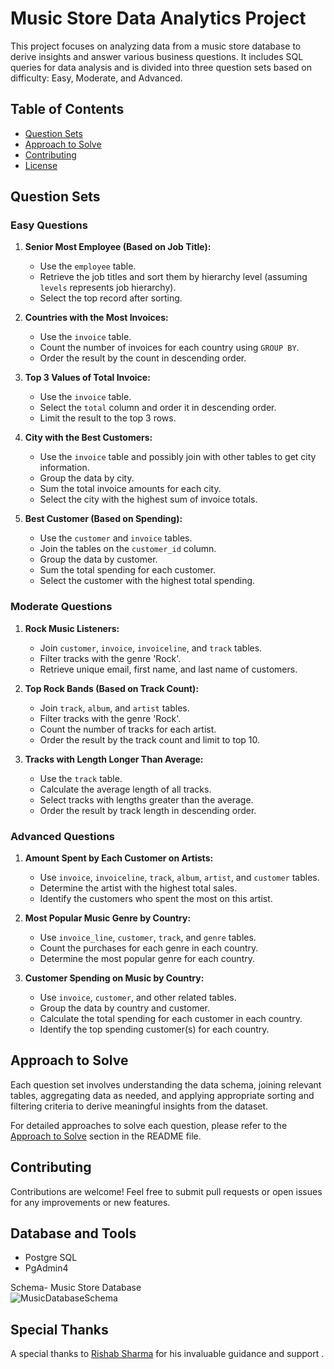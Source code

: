 
# Music Store Data Analytics Project

This project focuses on analyzing data from a music store database to derive insights and answer various business questions. It includes SQL queries for data analysis and is divided into three question sets based on difficulty: Easy, Moderate, and Advanced.

## Table of Contents

- [Question Sets](#question-sets)
- [Approach to Solve](#approach-to-solve)
- [Contributing](#contributing)
- [License](#license)

## Question Sets

### Easy Questions

1. **Senior Most Employee (Based on Job Title):**
   - Use the `employee` table.
   - Retrieve the job titles and sort them by hierarchy level (assuming `levels` represents job hierarchy).
   - Select the top record after sorting.

2. **Countries with the Most Invoices:**
   - Use the `invoice` table.
   - Count the number of invoices for each country using `GROUP BY`.
   - Order the result by the count in descending order.

3. **Top 3 Values of Total Invoice:**
   - Use the `invoice` table.
   - Select the `total` column and order it in descending order.
   - Limit the result to the top 3 rows.

4. **City with the Best Customers:**
   - Use the `invoice` table and possibly join with other tables to get city information.
   - Group the data by city.
   - Sum the total invoice amounts for each city.
   - Select the city with the highest sum of invoice totals.

5. **Best Customer (Based on Spending):**
   - Use the `customer` and `invoice` tables.
   - Join the tables on the `customer_id` column.
   - Group the data by customer.
   - Sum the total spending for each customer.
   - Select the customer with the highest total spending.

### Moderate Questions

1. **Rock Music Listeners:**
   - Join `customer`, `invoice`, `invoiceline`, and `track` tables.
   - Filter tracks with the genre 'Rock'.
   - Retrieve unique email, first name, and last name of customers.

2. **Top Rock Bands (Based on Track Count):**
   - Join `track`, `album`, and `artist` tables.
   - Filter tracks with the genre 'Rock'.
   - Count the number of tracks for each artist.
   - Order the result by the track count and limit to top 10.

3. **Tracks with Length Longer Than Average:**
   - Use the `track` table.
   - Calculate the average length of all tracks.
   - Select tracks with lengths greater than the average.
   - Order the result by track length in descending order.

### Advanced Questions

1. **Amount Spent by Each Customer on Artists:**
   - Use `invoice`, `invoiceline`, `track`, `album`, `artist`, and `customer` tables.
   - Determine the artist with the highest total sales.
   - Identify the customers who spent the most on this artist.

2. **Most Popular Music Genre by Country:**
   - Use `invoice_line`, `customer`, `track`, and `genre` tables.
   - Count the purchases for each genre in each country.
   - Determine the most popular genre for each country.

3. **Customer Spending on Music by Country:**
   - Use `invoice`, `customer`, and other related tables.
   - Group the data by country and customer.
   - Calculate the total spending for each customer in each country.
   - Identify the top spending customer(s) for each country.

## Approach to Solve

Each question set involves understanding the data schema, joining relevant tables, aggregating data as needed, and applying appropriate sorting and filtering criteria to derive meaningful insights from the dataset.

For detailed approaches to solve each question, please refer to the [Approach to Solve](#approach-to-solve) section in the README file.

## Contributing

Contributions are welcome! Feel free to submit pull requests or open issues for any improvements or new features.

## Database and Tools
* Postgre SQL
* PgAdmin4

Schema- Music Store Database  
![MusicDatabaseSchema]()

## Special Thanks

A special thanks to [Rishab Sharma](https://github.com/rishabhnmishra) for his invaluable guidance and support .


